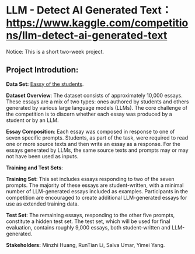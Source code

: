 # LLM - Detect AI Generated Text：https://www.kaggle.com/competitions/llm-detect-ai-generated-text

Notice: This is a short two-week project.
## Project Introdution:

**Data Set:** [Eassy of the students]([https://www.kaggle.com/uciml/default-of-credit-card-clients-dataset](https://www.kaggle.com/competitions/llm-detect-ai-generated-text/data)). 

**Dataset Overview**: The dataset consists of approximately 10,000 essays. These essays are a mix of two types: ones authored by students and others generated by various large language models (LLMs). The core challenge of the competition is to discern whether each essay was produced by a student or by an LLM.

**Essay Composition**: Each essay was composed in response to one of seven specific prompts. Students, as part of the task, were required to read one or more source texts and then write an essay as a response. For the essays generated by LLMs, the same source texts and prompts may or may not have been used as inputs.

**Training and Test Sets**:

**Training Set**: This set includes essays responding to two of the seven prompts. The majority of these essays are student-written, with a minimal number of LLM-generated essays included as examples. Participants in the competition are encouraged to create additional LLM-generated essays for use as extended training data.

**Test Set**: The remaining essays, responding to the other five prompts, constitute a hidden test set. The test set, which will be used for final evaluation, contains roughly 9,000 essays, both student-written and LLM-generated.

**Stakeholders:** Minzhi Huang, RunTian Li, Salva Umar, Yimei Yang.
